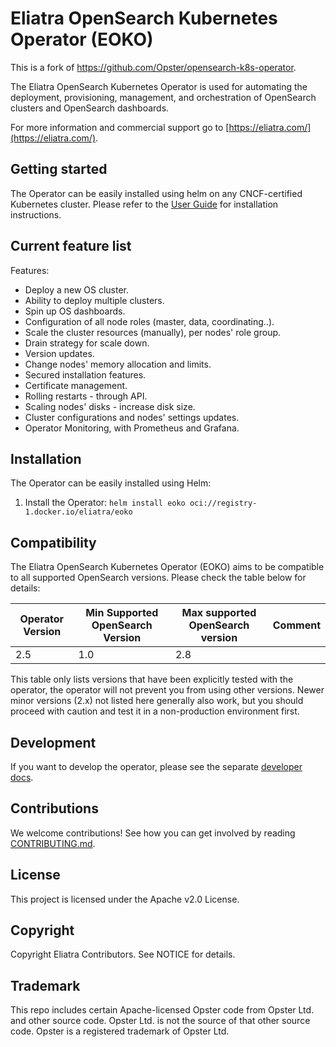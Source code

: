 # Eliatra OpenSearch Kubernetes Operator (EOKO)

This is a fork of https://github.com/Opster/opensearch-k8s-operator.

The Eliatra OpenSearch Kubernetes Operator is used for automating the deployment, provisioning, management, and orchestration of OpenSearch clusters and OpenSearch dashboards.

For more information and commercial support go to [https://eliatra.com/](https://eliatra.com/).

## Getting started

The Operator can be easily installed using helm on any CNCF-certified Kubernetes cluster. Please refer to the [User Guide](./docs/userguide/main.md) for installation instructions.


## Current feature list

Features:

- Deploy a new OS cluster.
- Ability to deploy multiple clusters.
- Spin up OS dashboards.
- Configuration of all node roles (master, data, coordinating..).
- Scale the cluster resources (manually), per nodes' role group.
- Drain strategy for scale down.
- Version updates.
- Change nodes' memory allocation and limits.
- Secured installation features.
- Certificate management.
- Rolling restarts - through API.
- Scaling nodes' disks - increase disk size.
- Cluster configurations and nodes' settings updates.
- Operator Monitoring, with Prometheus and Grafana.


## Installation

The Operator can be easily installed using Helm:

1. Install the Operator: `helm install eoko oci://registry-1.docker.io/eliatra/eoko`

## Compatibility

The Eliatra OpenSearch Kubernetes Operator (EOKO) aims to be compatible to all supported OpenSearch versions. Please check the table below for details:

| Operator Version | Min Supported OpenSearch Version | Max supported OpenSearch version | Comment |
|------------------|----------------------------------|----------------------------------|---------|
| 2.5              | 1.0                              | 2.8                              |         |

This table only lists versions that have been explicitly tested with the operator, the operator will not prevent you from using other versions. Newer minor versions (2.x) not listed here generally also work, but you should proceed with caution and test it in a non-production environment first.

## Development

If you want to develop the operator, please see the separate [developer docs](./docs/developing.md).

## Contributions

We welcome contributions! See how you can get involved by reading [CONTRIBUTING.md](./CONTRIBUTING.md).

## License

This project is licensed under the Apache v2.0 License.

## Copyright

Copyright Eliatra Contributors. See NOTICE for details.

## Trademark

This repo includes certain Apache-licensed Opster code from Opster Ltd. and other source code. 
Opster Ltd. is not the source of that other source code. Opster is a registered trademark of Opster Ltd.